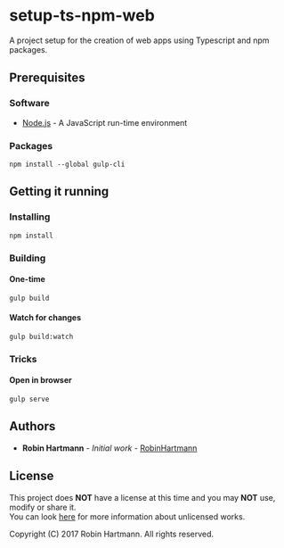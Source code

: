 # setup-ts-npm-web

A project setup for the creation of web apps using Typescript and npm packages.

## Prerequisites

### Software

* [Node.js](https://nodejs.org/en/download/) - A JavaScript run-time environment

### Packages

```node
npm install --global gulp-cli
```

## Getting it running

### Installing

```node
npm install
```

### Building

#### One-time

```node
gulp build
```

#### Watch for changes

```node
gulp build:watch
```

### Tricks

#### Open in browser

```node
gulp serve
```

## Authors

* **Robin Hartmann** - *Initial work* - [RobinHartmann](https://github.com/RobinHartmann)

## License

This project does **NOT** have a license at this time and you may **NOT** use, modify or share it.  
You can look [here](https://choosealicense.com/no-license/#for-users) for more information about unlicensed works.

Copyright (C) 2017 Robin Hartmann. All rights reserved.